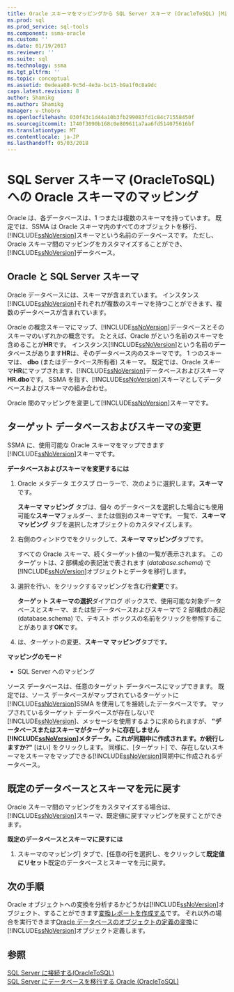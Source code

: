 ```yaml
---
title: Oracle スキーマをマッピングから SQL Server スキーマ (OracleToSQL) |Microsoft ドキュメント
ms.prod: sql
ms.prod_service: sql-tools
ms.component: ssma-oracle
ms.custom: ''
ms.date: 01/19/2017
ms.reviewer: ''
ms.suite: sql
ms.technology: ssma
ms.tgt_pltfrm: ''
ms.topic: conceptual
ms.assetid: 0edeaa08-9c5d-4e3a-bc15-b9a1f0c8a9dc
caps.latest.revision: 8
author: Shamikg
ms.author: Shamikg
manager: v-thobro
ms.openlocfilehash: 030f43c1d44a10b3fb299083fd1c84c71558450f
ms.sourcegitcommit: 1740f3090b168c0e809611a7aa6fd514075616bf
ms.translationtype: MT
ms.contentlocale: ja-JP
ms.lasthandoff: 05/03/2018
---
```

# <a name="mapping-oracle-schemas-to-sql-server-schemas-oracletosql"></a>SQL Server スキーマ (OracleToSQL) への Oracle スキーマのマッピング
Oracle は、各データベースは、1 つまたは複数のスキーマを持っています。 既定では、SSMA は Oracle スキーマ内のすべてのオブジェクトを移行、[!INCLUDE[ssNoVersion](../../includes/ssnoversion_md.md)]スキーマという名前のデータベースです。 ただし、Oracle スキーマ間のマッピングをカスタマイズすることができ、[!INCLUDE[ssNoVersion](../../includes/ssnoversion_md.md)]データベース。  
  
## <a name="oracle-and-sql-server-schemas"></a>Oracle と SQL Server スキーマ  
Oracle データベースには、スキーマが含まれています。 インスタンス[!INCLUDE[ssNoVersion](../../includes/ssnoversion_md.md)]それぞれが複数のスキーマを持つことができます、複数のデータベースが含まれています。  
  
Oracle の概念スキーマにマップ、[!INCLUDE[ssNoVersion](../../includes/ssnoversion_md.md)]データベースとそのスキーマのいずれかの概念です。 たとえば、Oracle がという名前のスキーマを含めることが**HR**です。 インスタンス[!INCLUDE[ssNoVersion](../../includes/ssnoversion_md.md)]という名前のデータベースがあります**HR**は、そのデータベース内のスキーマです。 1 つのスキーマは、 **dbo** (またはデータベース所有者) スキーマ。 既定では、Oracle スキーマ**HR**にマップされます、[!INCLUDE[ssNoVersion](../../includes/ssnoversion_md.md)]データベースおよびスキーマ**HR.dbo**です。 SSMA を指す、[!INCLUDE[ssNoVersion](../../includes/ssnoversion_md.md)]スキーマとしてデータベースおよびスキーマの組み合わせ。  
  
Oracle 間のマッピングを変更して[!INCLUDE[ssNoVersion](../../includes/ssnoversion_md.md)]スキーマです。  
  
## <a name="modifying-the-target-database-and-schema"></a>ターゲット データベースおよびスキーマの変更  
SSMA に、使用可能な Oracle スキーマをマップできます[!INCLUDE[ssNoVersion](../../includes/ssnoversion_md.md)]スキーマです。  
  
**データベースおよびスキーマを変更するには**  
  
1.  Oracle メタデータ エクスプ ローラーで、次のように選択します。**スキーマ**です。  
  
    **スキーマ マッピング** タブは、個々 のデータベースを選択した場合にも使用可能な**スキーマ**フォルダー、または個別のスキーマです。 一覧で、**スキーマ マッピング** タブを選択したオブジェクトのカスタマイズします。  
  
2.  右側のウィンドウでをクリックして、**スキーマ マッピング**タブです。  
  
    すべての Oracle スキーマ、続くターゲット値の一覧が表示されます。 このターゲットは、2 部構成の表記法で表されます (*database.schema*) で[!INCLUDE[ssNoVersion](../../includes/ssnoversion_md.md)]オブジェクトとデータを移行します。  
  
3.  選択を行い、をクリックするマッピングを含む行**変更**です。  
  
    **ターゲット スキーマの選択**ダイアログ ボックスで、使用可能な対象データベースとスキーマ、または型データベースおよびスキーマで 2 部構成の表記 (database.schema) で、テキスト ボックスの名前をクリックを参照することがあります**OK**です。  
  
4.  は、ターゲットの変更、**スキーマ マッピング**タブです。  
  
**マッピングのモード**  
  
-   SQL Server へのマッピング  
  
ソース データベースは、任意のターゲット データベースにマップできます。 既定では、ソース データベースがマップされているターゲットに[!INCLUDE[ssNoVersion](../../includes/ssnoversion_md.md)]SSMA を使用してを接続したデータベースです。 マップされているターゲット データベースが存在しないで[!INCLUDE[ssNoVersion](../../includes/ssnoversion_md.md)]、メッセージを使用するように求められますが、 **"データベースまたはスキーマがターゲットに存在しません[!INCLUDE[ssNoVersion](../../includes/ssnoversion_md.md)]メタデータ。これが同期中に作成されます。か続行しますか?"** [はい] をクリックします。 同様に、[ターゲット] で、存在しないスキーマをスキーマをマップできる[!INCLUDE[ssNoVersion](../../includes/ssnoversion_md.md)]同期中に作成されるデータベース。  
  
## <a name="reverting-to-the-default-database-and-schema"></a>既定のデータベースとスキーマを元に戻す  
Oracle スキーマ間のマッピングをカスタマイズする場合は、[!INCLUDE[ssNoVersion](../../includes/ssnoversion_md.md)]スキーマ、既定値に戻すマッピングを戻すことができます。  
  
**既定のデータベースとスキーマに戻すには**  
  
1.  スキーマのマッピング] タブで、[任意の行を選択し、をクリックして**既定値にリセット**既定のデータベースとスキーマを元に戻す。  
  
## <a name="next-steps"></a>次の手順  
Oracle オブジェクトへの変換を分析するかどうかは[!INCLUDE[ssNoVersion](../../includes/ssnoversion_md.md)]オブジェクト、することができます[変換レポートを作成する](http://msdn.microsoft.com/en-us/4de9bcf6-1346-4740-87f9-7f24a8226357)です。 それ以外の場合を実行できます[Oracle データベースのオブジェクトの定義の変換](http://msdn.microsoft.com/en-us/e021182d-31da-443d-b110-937f5db27272)に[!INCLUDE[ssNoVersion](../../includes/ssnoversion_md.md)]オブジェクト定義します。  
  
## <a name="see-also"></a>参照  
[SQL Server に接続する&#40;OracleToSQL&#41;](../../ssma/oracle/connecting-to-sql-server-oracletosql.md)  
[SQL Server にデータベースを移行する Oracle &#40;OracleToSQL&#41;](../../ssma/oracle/migrating-oracle-databases-to-sql-server-oracletosql.md)  
  
